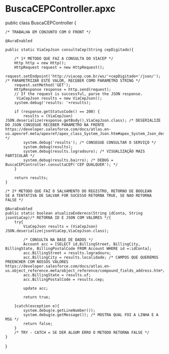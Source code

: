 # BuscaCEPController.apxc

public class BuscaCEPController {

    /* TRABALHA EM CONJUNTO COM O FRONT */ 
    
    @AuraEnabled
    
    public static ViaCepJson consultaCep(String cepDigitado){
    
        /* 1º METODO QUE FAZ A CONSULTA DO VIACEP */ 
        Http http = new Http();
        HttpRequest request = new HttpRequest();
        request.setEndpoint('http://viacep.com.br/ws/'+cepDigitado+'/json/'); /* PARAMETRIZAR ESTE VALOR, RECEBER COMO PARAMETRO STRING */
        request.setMethod('GET');
        HttpResponse response = http.send(request); 
        // If the request is successful, parse the JSON response.
         ViaCepJson results = new ViaCepJson();
        system.debug('results: '+results);
	
        if (response.getStatusCode() == 200) {            
            results = (ViaCepJson) JSON.deserialize(response.getBody(),ViaCepJson.class); /* DESERIALIZE DO JSON CONSEGUE RECEBER PARAMETRO NA FRENTE https://developer.salesforce.com/docs/atlas.en-us.apexref.meta/apexref/apex_class_System_Json.htm#apex_System_Json_deserialize */
            system.debug('results'); /* CONSEGUE CONSULTAR O SERVIÇO */
            system.debug(results);
            system.debug(results.logradouro); /* VISUALIZAÇÃO MAIS PARTICULAR */
            system.debug(results.bairro); /* DEBUG =  BuscaCEPController.consultaCEP('CEP QUALQUER'); */
        }                
        
        return results;    
    }
    
    /* 2º METODO QUE FAZ O SALVAMENTO DO REGISTRO, RETORNO DE BOOLEAN
	SE A TENTATIVA DE SALVAR FOR SUCESSO RETORNA TRUE, SE NAO RETORNA FALSE */
    
    @AuraEnabled
    public static boolean atualizaEndereco(String idConta, String jsonViaCep)/* RETORNA ID E JSON COM VALORES */{
        try{           
            ViaCepJson results = (ViaCepJson) JSON.deserialize(jsonViaCep,ViaCepJson.class);
            
			/* CONSULTA NA BASE DE DADOS */            
            Account acc = [SELECT id,BillingStreet, BillingCity, BillingState, BillingPostalCode FROM Account WHERE id =:idConta];
            acc.BillingStreet = results.logradouro;
            acc.BillingCity = results.localidade; /* CAMPOS QUE QUEREMOS PREENCHER COM NOSSOS VALORES https://developer.salesforce.com/docs/atlas.en-us.object_reference.meta/object_reference/compound_fields_address.htm*/
            acc.BillingState = results.uf;
            acc.BillingPostalCode = results.cep;
            
            update acc;
            
            return true;
            
        }catch(exception e){
            system.debug(e.getLineNumber());
            system.debug(e.getMessage()); /* MOSTRA QUAL FOI A LINHA E A MSG */
            return false;
        }
        /* TRY - CATCH = SE DER ALGUM ERRO O METODO RETORNA FALSE */
    }
      
    
}
